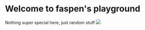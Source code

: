 # Welcome to faspen's playground

Nothing super special here, just random stuff
![](assets/bug.jpeg)
